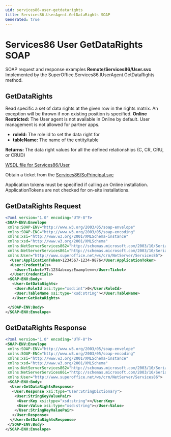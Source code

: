 ```yaml
---
uid: services86-user-getdatarights
title: Services86.UserAgent.GetDataRights SOAP
Generated: true
---
```


# Services86 User GetDataRights SOAP

SOAP request and response examples **Remote/Services86/User.svc**
Implemented by the <see cref="M:SuperOffice.Services86.IUserAgent.GetDataRights">SuperOffice.Services86.IUserAgent.GetDataRights</see> method.

## GetDataRights

Read specific a set of data rights at the given row in the rights matrix. An exception will be thrown if non existing position is specified.
<para /><b>Online Restricted:</b> The User agent is not available in Online by default. User management is not allowed for partner apps.

* **roleId:** The role id to set the data right for
* **tableName:** The name of the entity/table

**Returns:** The data right values for all the defined relationships (C, CR, CRU, or CRUD)


[WSDL file for Services86/User](../Services86-User.md)

Obtain a ticket from the [Services86/SoPrincipal.svc](../SoPrincipal/SoPrincipal.md)

Application tokens must be specified if calling an Online installation. ApplicationTokens are not checked for on-site installations.

## GetDataRights Request

```xml
<?xml version="1.0" encoding="UTF-8"?>
<SOAP-ENV:Envelope
 xmlns:SOAP-ENV="http://www.w3.org/2003/05/soap-envelope"
 xmlns:SOAP-ENC="http://www.w3.org/2003/05/soap-encoding"
 xmlns:xsi="http://www.w3.org/2001/XMLSchema-instance"
 xmlns:xsd="http://www.w3.org/2001/XMLSchema"
 xmlns:NetServerServices862="http://schemas.microsoft.com/2003/10/Serialization/Arrays"
 xmlns:NetServerServices861="http://schemas.microsoft.com/2003/10/Serialization/"
 xmlns:User="http://www.superoffice.net/ws/crm/NetServer/Services86">
  <User:ApplicationToken>1234567-1234-9876</User:ApplicationToken>
  <User:Credentials>
    <User:Ticket>7T:1234abcxyzExample==</User:Ticket>
  </User:Credentials>
 <SOAP-ENV:Body>
   <User:GetDataRights>
    <User:RoleId xsi:type="xsd:int">0</User:RoleId>
    <User:TableName xsi:type="xsd:string"></User:TableName>
   </User:GetDataRights>

 </SOAP-ENV:Body>
</SOAP-ENV:Envelope>

```


## GetDataRights Response

```xml
<?xml version="1.0" encoding="UTF-8"?>
<SOAP-ENV:Envelope
 xmlns:SOAP-ENV="http://www.w3.org/2003/05/soap-envelope"
 xmlns:SOAP-ENC="http://www.w3.org/2003/05/soap-encoding"
 xmlns:xsi="http://www.w3.org/2001/XMLSchema-instance"
 xmlns:xsd="http://www.w3.org/2001/XMLSchema"
 xmlns:NetServerServices862="http://schemas.microsoft.com/2003/10/Serialization/Arrays"
 xmlns:NetServerServices861="http://schemas.microsoft.com/2003/10/Serialization/"
 xmlns:User="http://www.superoffice.net/ws/crm/NetServer/Services86">
 <SOAP-ENV:Body>
  <User:GetDataRightsResponse>
   <User:Response xsi:type="User:StringDictionary">
    <User:StringKeyValuePair>
     <User:Key xsi:type="xsd:string"></User:Key>
     <User:Value xsi:type="xsd:string"></User:Value>
    </User:StringKeyValuePair>
   </User:Response>
  </User:GetDataRightsResponse>
 </SOAP-ENV:Body>
</SOAP-ENV:Envelope>

```

